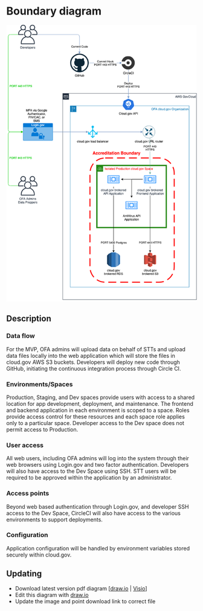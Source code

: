 # Boundary diagram

![Boundary diagram](diagram.png)

## Description

### Data flow

For the MVP, OFA admins will upload data on behalf of STTs and upload data files locally into the web application which will store the files in cloud.gov AWS S3 buckets. Developers will deploy new code through GitHub, initiating the continuous integration process through Circle CI.

### Environments/Spaces

Production, Staging, and Dev spaces provide users with access to a shared location for app development, deployment, and maintenance. The frontend and backend application in each environment is scoped to a space. Roles provide access control for these resources and each space role applies only to a particular space. Developer access to the Dev space does not permit access to Production.

### User access

All web users, including OFA admins will log into the system through their web browsers using Login.gov and two factor authentication. Developers will also have access to the Dev Space using SSH. STT users will be required to be approved within the application by an administrator.

### Access points

Beyond web based authentication through Login.gov, and developer SSH access to the Dev Space, CircleCI will also have access to the various environments to support deployments.

### Configuration

Application configuration will be handled by environment variables stored securely within cloud.gov.

## Updating

- Download latest version pdf diagram [[draw.io](diagram.drawio) | [Visio](diagram.vsdx)]
- Edit this diagram with [draw.io](https://app.diagrams.net/)
- Update the image and point download link to correct file
